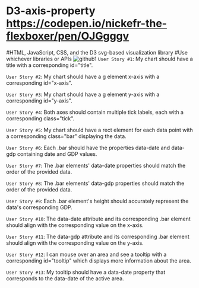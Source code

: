 # D3-axis-property https://codepen.io/nickefr-the-flexboxer/pen/OJGgggv
#HTML, JavaScript, CSS, and the D3 svg-based visualization library
#Use whichever libraries or APIs
![github1](https://github.com/nickefr/D3-axis-property/assets/73330890/43e6fbd4-9bcc-4027-91b9-ede9984bc520)
`User Story #1`: My chart should have a title with a corresponding id="title".

`User Story #2`: My chart should have a g element x-axis with a corresponding id="x-axis".

`User Story #3`: My chart should have a g element y-axis with a corresponding id="y-axis".

`User Story #4`: Both axes should contain multiple tick labels, each with a corresponding class="tick".

`User Story #5`: My chart should have a rect element for each data point with a corresponding class="bar" displaying the data.

`User Story #6`: Each .bar should have the properties data-date and data-gdp containing date and GDP values.

`User Story #7`: The .bar elements' data-date properties should match the order of the provided data.

`User Story #8`: The .bar elements' data-gdp properties should match the order of the provided data.

`User Story #9`: Each .bar element's height should accurately represent the data's corresponding GDP.


`User Story #10`: The data-date attribute and its corresponding .bar element should align with the corresponding value on the x-axis.

`User Story #11`: The data-gdp attribute and its corresponding .bar element should align with the corresponding value on the y-axis.

`User Story #12`: I can mouse over an area and see a tooltip with a corresponding id="tooltip" which displays more information about the area.

`User Story #13`: My tooltip should have a data-date property that corresponds to the data-date of the active area.

